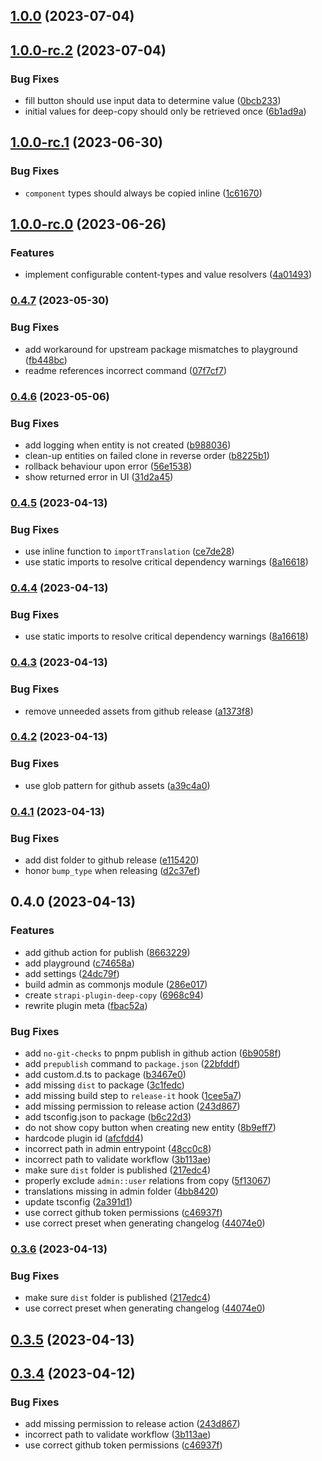 

## [1.0.0](https://github.com/Four-Lights-NL/strapi-plugin-deepcopy/compare/v1.0.0-rc.2...v1.0.0) (2023-07-04)

## [1.0.0-rc.2](https://github.com/Four-Lights-NL/strapi-plugin-deepcopy/compare/v1.0.0-rc.1...v1.0.0-rc.2) (2023-07-04)


### Bug Fixes

* fill button should use input data to determine value ([0bcb233](https://github.com/Four-Lights-NL/strapi-plugin-deepcopy/commit/0bcb2335c0afb2019258ed79bde0b1f68534f056))
* initial values for deep-copy should only be retrieved once ([6b1ad9a](https://github.com/Four-Lights-NL/strapi-plugin-deepcopy/commit/6b1ad9a5a880946d4ecdb6f372fa9467acf41b8b))

## [1.0.0-rc.1](https://github.com/Four-Lights-NL/strapi-plugin-deepcopy/compare/v1.0.0-rc.0...v1.0.0-rc.1) (2023-06-30)


### Bug Fixes

* `component` types should always be copied inline ([1c61670](https://github.com/Four-Lights-NL/strapi-plugin-deepcopy/commit/1c61670bbc6068f763649b5bea2514f120531016))

## [1.0.0-rc.0](https://github.com/Four-Lights-NL/strapi-plugin-deepcopy/compare/v0.4.7...v1.0.0-rc.0) (2023-06-26)


### Features

* implement configurable content-types and value resolvers ([4a01493](https://github.com/Four-Lights-NL/strapi-plugin-deepcopy/commit/4a014938e93d144e969154d7f898aecc1a01cdf2))

### [0.4.7](https://github.com/Four-Lights-NL/strapi-plugin-deepcopy/compare/v0.4.6...v0.4.7) (2023-05-30)


### Bug Fixes

* add workaround for upstream package mismatches to playground ([fb448bc](https://github.com/Four-Lights-NL/strapi-plugin-deepcopy/commit/fb448bc1a0fd6eca89dac8c3556ae9380641ccad))
* readme references incorrect command ([07f7cf7](https://github.com/Four-Lights-NL/strapi-plugin-deepcopy/commit/07f7cf7b5d060507b57b2a3f0341980c8d62ac0d))

### [0.4.6](https://github.com/Four-Lights-NL/strapi-plugin-deepcopy/compare/v0.4.5...v0.4.6) (2023-05-06)


### Bug Fixes

* add logging when entity is not created ([b988036](https://github.com/Four-Lights-NL/strapi-plugin-deepcopy/commit/b988036e72f04d5cee9a0f351dce4a1c789876cd))
* clean-up entities on failed clone in reverse order ([b8225b1](https://github.com/Four-Lights-NL/strapi-plugin-deepcopy/commit/b8225b1112ae7552663b0b497cb0ea3c6e74e19a))
* rollback behaviour upon error ([56e1538](https://github.com/Four-Lights-NL/strapi-plugin-deepcopy/commit/56e15385d4afbc5cec4e0123cf17cf9f5d6226fc))
* show returned error in UI ([31d2a45](https://github.com/Four-Lights-NL/strapi-plugin-deepcopy/commit/31d2a45fc6fd95f73bac7bc8ea7ad927c29d5526))

### [0.4.5](https://github.com/Four-Lights-NL/strapi-plugin-deepcopy/compare/v0.4.3...v0.4.5) (2023-04-13)


### Bug Fixes

* use inline function to `importTranslation` ([ce7de28](https://github.com/Four-Lights-NL/strapi-plugin-deepcopy/commit/ce7de2883cc1c760dd1cf26441c5ea2f1e7c91e5))
* use static imports to resolve critical dependency warnings ([8a16618](https://github.com/Four-Lights-NL/strapi-plugin-deepcopy/commit/8a16618b8b63d52ed7132353f97f3034cad3a982))

### [0.4.4](https://github.com/Four-Lights-NL/strapi-plugin-deepcopy/compare/v0.4.3...v0.4.4) (2023-04-13)


### Bug Fixes

* use static imports to resolve critical dependency warnings ([8a16618](https://github.com/Four-Lights-NL/strapi-plugin-deepcopy/commit/8a16618b8b63d52ed7132353f97f3034cad3a982))

### [0.4.3](https://github.com/Four-Lights-NL/strapi-plugin-deepcopy/compare/v0.4.2...v0.4.3) (2023-04-13)


### Bug Fixes

* remove unneeded assets from github release ([a1373f8](https://github.com/Four-Lights-NL/strapi-plugin-deepcopy/commit/a1373f8bfed23c1ffef7c4207fa41b682968aeac))

### [0.4.2](https://github.com/Four-Lights-NL/strapi-plugin-deepcopy/compare/v0.4.1...v0.4.2) (2023-04-13)


### Bug Fixes

* use glob pattern for github assets ([a39c4a0](https://github.com/Four-Lights-NL/strapi-plugin-deepcopy/commit/a39c4a00dcb4ea34eb22acb0e7f9dddda2f431b7))

### [0.4.1](https://github.com/Four-Lights-NL/strapi-plugin-deepcopy/compare/v0.4.0...v0.4.1) (2023-04-13)


### Bug Fixes

* add dist folder to github release ([e115420](https://github.com/Four-Lights-NL/strapi-plugin-deepcopy/commit/e115420ed1e8beaf88d16198360f0f307e63857d))
* honor `bump_type` when releasing ([d2c37ef](https://github.com/Four-Lights-NL/strapi-plugin-deepcopy/commit/d2c37ef6c23bb6586d6d3019e695e3bda7fa83ad))

## 0.4.0 (2023-04-13)


### Features

* add github action for publish ([8663229](https://github.com/Four-Lights-NL/strapi-plugin-deepcopy/commit/86632292f3ba60bda0904f5d4b3165c18033fcef))
* add playground ([c74658a](https://github.com/Four-Lights-NL/strapi-plugin-deepcopy/commit/c74658a1cd02bc7cc3afe1ca917908194e0035ec))
* add settings ([24dc79f](https://github.com/Four-Lights-NL/strapi-plugin-deepcopy/commit/24dc79f3f05ed17f45535509af66454d2dc1c52a))
* build admin as commonjs module ([286e017](https://github.com/Four-Lights-NL/strapi-plugin-deepcopy/commit/286e01744469516a894c4bfff7fa26fb3ffd9ffb))
* create `strapi-plugin-deep-copy` ([6968c94](https://github.com/Four-Lights-NL/strapi-plugin-deepcopy/commit/6968c940d8a34d651087a2dc9ff5d50636ea554c))
* rewrite plugin meta ([fbac52a](https://github.com/Four-Lights-NL/strapi-plugin-deepcopy/commit/fbac52a6c78054026abbeb378191a0773e97ab51))


### Bug Fixes

* add `no-git-checks` to pnpm publish in github action ([6b9058f](https://github.com/Four-Lights-NL/strapi-plugin-deepcopy/commit/6b9058fe554ff4ca985a0074c3483f4b024f61ef))
* add `prepublish` command to `package.json` ([22bfddf](https://github.com/Four-Lights-NL/strapi-plugin-deepcopy/commit/22bfddff17e18cb6806b7ea5a2d427b46af026d4))
* add custom.d.ts to package ([b3467e0](https://github.com/Four-Lights-NL/strapi-plugin-deepcopy/commit/b3467e05667e3ec79cfe63e1531d84b91d37e23e))
* add missing `dist` to package ([3c1fedc](https://github.com/Four-Lights-NL/strapi-plugin-deepcopy/commit/3c1fedc3005346603bd280c0996d795ec6d7cef8))
* add missing build step to `release-it` hook ([1cee5a7](https://github.com/Four-Lights-NL/strapi-plugin-deepcopy/commit/1cee5a7ff3558ea9e63706d07f1c73700514ae11))
* add missing permission to release action ([243d867](https://github.com/Four-Lights-NL/strapi-plugin-deepcopy/commit/243d8678e80e158c43ecccd8fb66296a9d51f244))
* add tsconfig.json to package ([b6c22d3](https://github.com/Four-Lights-NL/strapi-plugin-deepcopy/commit/b6c22d3530dc0e9165557d397a6e960cee041203))
* do not show copy button when creating new entity ([8b9eff7](https://github.com/Four-Lights-NL/strapi-plugin-deepcopy/commit/8b9eff78988d10685447025d16dbd577886c2a24))
* hardcode plugin id ([afcfdd4](https://github.com/Four-Lights-NL/strapi-plugin-deepcopy/commit/afcfdd4a6bd7fbadc72518454e908296541522a3))
* incorrect path in admin entrypoint ([48cc0c8](https://github.com/Four-Lights-NL/strapi-plugin-deepcopy/commit/48cc0c87bfbde06fb1182f94e0ddbdebdf740833))
* incorrect path to validate workflow ([3b113ae](https://github.com/Four-Lights-NL/strapi-plugin-deepcopy/commit/3b113aeff418646c6bb8629b5a2578b9643a67cd))
* make sure `dist` folder is published ([217edc4](https://github.com/Four-Lights-NL/strapi-plugin-deepcopy/commit/217edc466ea1d7da138e9c9719b7569618bb747e))
* properly exclude `admin::user` relations from copy ([5f13067](https://github.com/Four-Lights-NL/strapi-plugin-deepcopy/commit/5f130672226fa0ff7e95976017b230f61c399064))
* translations missing in admin folder ([4bb8420](https://github.com/Four-Lights-NL/strapi-plugin-deepcopy/commit/4bb84202a52c0767d744d621f0b0ef4aa060c760))
* update tsconfig ([2a391d1](https://github.com/Four-Lights-NL/strapi-plugin-deepcopy/commit/2a391d1b0eae4c8516ed6f8c4c3ad12688bf2418))
* use correct github token permissions ([c46937f](https://github.com/Four-Lights-NL/strapi-plugin-deepcopy/commit/c46937f6c649934ecc6bdd38e22b93b1d2769dfa))
* use correct preset when generating changelog ([44074e0](https://github.com/Four-Lights-NL/strapi-plugin-deepcopy/commit/44074e012611fc1a2925f53f5a3a964a1e807156))

### [0.3.6](https://github.com/Four-Lights-NL/strapi-plugin-deepcopy/compare/v0.3.5...v0.3.6) (2023-04-13)


### Bug Fixes

* make sure `dist` folder is published ([217edc4](https://github.com/Four-Lights-NL/strapi-plugin-deepcopy/commit/217edc466ea1d7da138e9c9719b7569618bb747e))
* use correct preset when generating changelog ([44074e0](https://github.com/Four-Lights-NL/strapi-plugin-deepcopy/commit/44074e012611fc1a2925f53f5a3a964a1e807156))

## [0.3.5](https://github.com/Four-Lights-NL/strapi-plugin-deepcopy/compare/v0.3.4...v0.3.5) (2023-04-13)

## [0.3.4](https://github.com/Four-Lights-NL/strapi-plugin-deepcopy/compare/v0.3.0...v0.3.4) (2023-04-12)


### Bug Fixes

* add missing permission to release action ([243d867](https://github.com/Four-Lights-NL/strapi-plugin-deepcopy/commit/243d8678e80e158c43ecccd8fb66296a9d51f244))
* incorrect path to validate workflow ([3b113ae](https://github.com/Four-Lights-NL/strapi-plugin-deepcopy/commit/3b113aeff418646c6bb8629b5a2578b9643a67cd))
* use correct github token permissions ([c46937f](https://github.com/Four-Lights-NL/strapi-plugin-deepcopy/commit/c46937f6c649934ecc6bdd38e22b93b1d2769dfa))